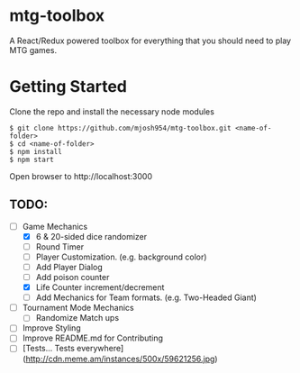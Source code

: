 # mtg-toolbox
A React/Redux powered toolbox for everything that you should need to play MTG games.

# Getting Started
Clone the repo and install the necessary node modules
```
$ git clone https://github.com/mjosh954/mtg-toolbox.git <name-of-folder>
$ cd <name-of-folder>
$ npm install
$ npm start
```
Open browser to http://localhost:3000

## TODO:
- [ ] Game Mechanics
  - [x] 6 & 20-sided dice randomizer
  - [ ] Round Timer
  - [ ] Player Customization. (e.g. background color)
  - [ ] Add Player Dialog
  - [ ] Add poison counter
  - [x] Life Counter increment/decrement
  - [ ] Add Mechanics for Team formats. (e.g. Two-Headed Giant)
- [ ] Tournament Mode Mechanics
  - [ ] Randomize Match ups
- [ ] Improve Styling
- [ ] Improve README.md for Contributing
- [ ] [Tests... Tests everywhere] (http://cdn.meme.am/instances/500x/59621256.jpg)
